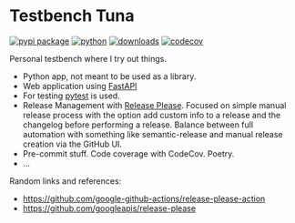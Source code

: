 # Testbench Tuna

[![pypi package](https://badge.fury.io/py/testbench-tuna.svg)](https://pypi.python.org/pypi/testbench-tuna/)
[![python](https://img.shields.io/pypi/pyversions/testbench-tuna.svg)](https://pypi.python.org/pypi/testbench-tuna)
[![downloads](https://pepy.tech/badge/testbench-tuna)](https://pepy.tech/project/testbench-tuna)
[![codecov](https://codecov.io/gh/trallnag/testbench-tuna/branch/trunk/graph/badge.svg?token=400YFJSVG7)](https://codecov.io/gh/trallnag/testbench-tuna)

Personal testbench where I try out things.

- Python app, not meant to be used as a library.
- Web application using [FastAPI](https://fastapi.tiangolo.com/)
- For testing [pytest](https://docs.pytest.org/) is used.
- Release Management with
  [Release Please](https://github.com/googleapis/release-please). Focused on
  simple manual release process with the option add custom info to a release and
  the changelog before performing a release. Balance between full automation
  with something like semantic-release and manual release creation via the
  GitHub UI.
- Pre-commit stuff. Code coverage with CodeCov. Poetry.
- ...

Random links and references:

- <https://github.com/google-github-actions/release-please-action>
- <https://github.com/googleapis/release-please>
